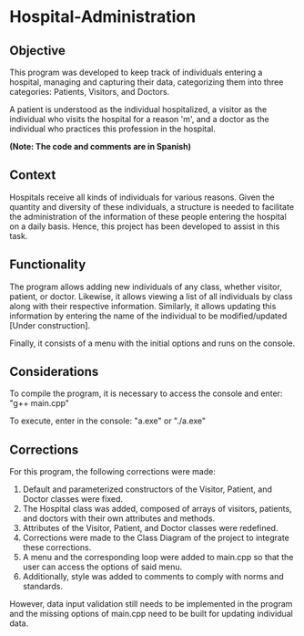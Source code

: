 # Hospital-Administration

## Objective
This program was developed to keep track of individuals entering a hospital, managing and capturing their data, categorizing them into three categories: Patients, Visitors, and Doctors.

A patient is understood as the individual hospitalized, a visitor as the individual who visits the hospital for a reason 'm', and a doctor as the individual who practices this profession in the hospital.

**(Note: The code and comments are in Spanish)**

## Context
Hospitals receive all kinds of individuals for various reasons. Given the quantity and diversity of these individuals, a structure is needed to facilitate the administration of the information of these people entering the hospital on a daily basis. Hence, this project has been developed to assist in this task.

## Functionality
The program allows adding new individuals of any class, whether visitor, patient, or doctor. Likewise, it allows viewing a list of all individuals by class along with their respective information. Similarly, it allows updating this information by entering the name of the individual to be modified/updated [Under construction].

Finally, it consists of a menu with the initial options and runs on the console.

## Considerations
To compile the program, it is necessary to access the console and enter: "g++ main.cpp"

To execute, enter in the console: "a.exe" or "./a.exe"

## Corrections
For this program, the following corrections were made:
1. Default and parameterized constructors of the Visitor, Patient, and Doctor classes were fixed.
2. The Hospital class was added, composed of arrays of visitors, patients, and doctors with their own attributes and methods.
3. Attributes of the Visitor, Patient, and Doctor classes were redefined.
4. Corrections were made to the Class Diagram of the project to integrate these corrections.
5. A menu and the corresponding loop were added to main.cpp so that the user can access the options of said menu.
6. Additionally, style was added to comments to comply with norms and standards.

However, data input validation still needs to be implemented in the program and the missing options of main.cpp need to be built for updating individual data.

